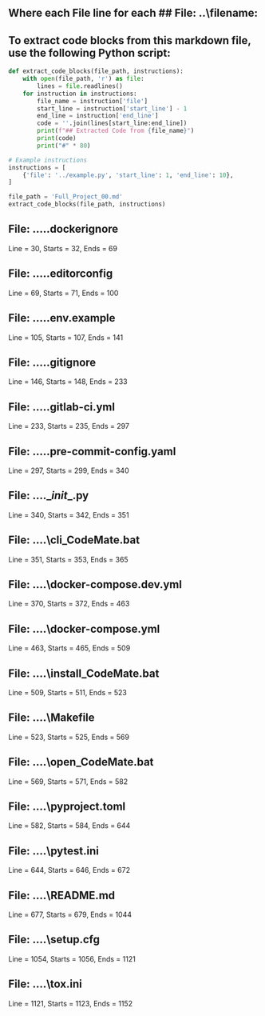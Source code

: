## Where each File line for each ## File: ..\filename: 

## To extract code blocks from this markdown file, use the following Python script:

```python
def extract_code_blocks(file_path, instructions):
    with open(file_path, 'r') as file:
        lines = file.readlines()
    for instruction in instructions:
        file_name = instruction['file']
        start_line = instruction['start_line'] - 1
        end_line = instruction['end_line']
        code = ''.join(lines[start_line:end_line])
        print(f"## Extracted Code from {file_name}")
        print(code)
        print("#" * 80)

# Example instructions
instructions = [
    {'file': '../example.py', 'start_line': 1, 'end_line': 10},
]

file_path = 'Full_Project_00.md'
extract_code_blocks(file_path, instructions)
```

## File: ..\..\.dockerignore
Line = 30, Starts = 32, Ends = 69

## File: ..\..\.editorconfig
Line = 69, Starts = 71, Ends = 100

## File: ..\..\.env.example
Line = 105, Starts = 107, Ends = 141

## File: ..\..\.gitignore
Line = 146, Starts = 148, Ends = 233

## File: ..\..\.gitlab-ci.yml
Line = 233, Starts = 235, Ends = 297

## File: ..\..\.pre-commit-config.yaml
Line = 297, Starts = 299, Ends = 340

## File: ..\..\__init__.py
Line = 340, Starts = 342, Ends = 351

## File: ..\..\cli_CodeMate.bat
Line = 351, Starts = 353, Ends = 365

## File: ..\..\docker-compose.dev.yml
Line = 370, Starts = 372, Ends = 463

## File: ..\..\docker-compose.yml
Line = 463, Starts = 465, Ends = 509

## File: ..\..\install_CodeMate.bat
Line = 509, Starts = 511, Ends = 523

## File: ..\..\Makefile
Line = 523, Starts = 525, Ends = 569

## File: ..\..\open_CodeMate.bat
Line = 569, Starts = 571, Ends = 582

## File: ..\..\pyproject.toml
Line = 582, Starts = 584, Ends = 644

## File: ..\..\pytest.ini
Line = 644, Starts = 646, Ends = 672

## File: ..\..\README.md
Line = 677, Starts = 679, Ends = 1044

## File: ..\..\setup.cfg
Line = 1054, Starts = 1056, Ends = 1121

## File: ..\..\tox.ini
Line = 1121, Starts = 1123, Ends = 1152

